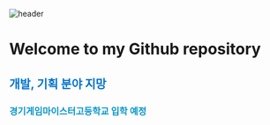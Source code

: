![header](https://capsule-render.vercel.app/api?type=Waving&color=4e63d6&height=200&section=header&text=San232's_World&fontSize=70&animation=fadeIn&fontColor=DDDDDD)

# Welcome to my Github repository

## <span style="color: #0074cc;">**개발, 기획 분야 지망**</span>

### <span style="color: #0194cc"> 경기게임마이스터고등학교 입학 예정
